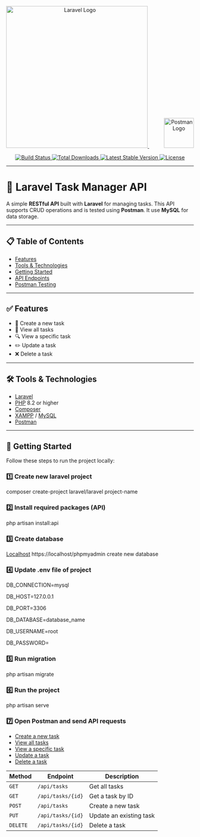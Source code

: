 <p align="center">
  <a href="https://laravel.com" target="_blank">
    <img src="https://raw.githubusercontent.com/laravel/art/master/logo-lockup/5%20SVG/2%20CMYK/1%20Full%20Color/laravel-logolockup-cmyk-red.svg" width="380" alt="Laravel Logo">
  </a>
  <span style="margin: 0 20px;"></span>
  <a href="https://postman.com" target="_blank">
    <img src="https://uxwing.com/wp-content/themes/uxwing/download/brands-and-social-media/postman-icon.svg" width="80" alt="Postman Logo">
  </a>
</p>

<p align="center">
  <a href="https://github.com/laravel/framework/actions">
    <img src="https://github.com/laravel/framework/workflows/tests/badge.svg" alt="Build Status">
  </a>
  <a href="https://packagist.org/packages/laravel/framework">
    <img src="https://img.shields.io/packagist/dt/laravel/framework" alt="Total Downloads">
  </a>
  <a href="https://packagist.org/packages/laravel/framework">
    <img src="https://img.shields.io/packagist/v/laravel/framework" alt="Latest Stable Version">
  </a>
  <a href="https://packagist.org/packages/laravel/framework">
    <img src="https://img.shields.io/packagist/l/laravel/framework" alt="License">
  </a>
</p>


---

# 📌 Laravel Task Manager API

A simple **RESTful API** built with **Laravel** for managing tasks. This API supports CRUD operations and is tested using **Postman**. It use **MySQL** for data storage.


---

## 📋 Table of Contents

- [Features](#-features)
- [Tools & Technologies](#-tools--technologies)
- [Getting Started](#-getting-started)
- [API Endpoints](#-api-endpoints)
- [Postman Testing](#-testing-with-postman)

---

## ✅ Features

- 📌 Create a new task  
- 📂 View all tasks  
- 🔍 View a specific task  
- ✏️ Update a task  
- ❌ Delete a task  

---

## 🛠 Tools & Technologies

- [Laravel](https://laravel.com/)
- [PHP](https://www.php.net/) 8.2 or higher
- [Composer](https://getcomposer.org/)
- [XAMPP](https://www.apachefriends.org/) / [MySQL](https://www.mysql.com/)
- [Postman](https://www.postman.com/)

---

## 🚀 Getting Started

Follow these steps to run the project locally:

### 1️⃣ Create new laravel project
composer create-project laravel/laravel project-name
### 2️⃣ Install required packages (API)
php artisan install:api
### 3️⃣ Create database
[Localhost](https://localhost/phpmyadmin) https://localhost/phpmyadmin
create new database

### 4️⃣ Update .env file of project 
DB_CONNECTION=mysql

DB_HOST=127.0.0.1

DB_PORT=3306    

DB_DATABASE=database_name

DB_USERNAME=root

DB_PASSWORD=

### 5️⃣ Run migration
php artisan migrate
### 6️⃣ Run the project
php artisan serve
### 7️⃣ Open Postman and send API requests
- [Create a new task](#-create-a-new-task)
- [View all tasks](#-view-all-tasks)
- [View a specific task](#-view-a-specific-task)
- [Update a task](#-update-a-task)
- [Delete a task](#-delete-a-task)

| **Method** | **Endpoint**         | **Description**             |
|------------|----------------------|-----------------------------|
| `GET`      | `/api/tasks`         | Get all tasks               |
| `GET`      | `/api/tasks/{id}`    | Get a task by ID            |
| `POST`     | `/api/tasks`         | Create a new task           |
| `PUT`      | `/api/tasks/{id}`    | Update an existing task     |
| `DELETE`   | `/api/tasks/{id}`    | Delete a task               |

